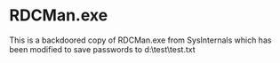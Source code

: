 # RDCMan.exe

This is a backdoored copy of RDCMan.exe from SysInternals which has been modified to save passwords to d:\test\test.txt
